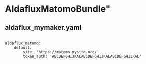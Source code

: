 # AldafluxMatomoBundle"


## aldaflux_mymaker.yaml

```

aldaflux_matomo:
    default:
        site: 'https://matomo.mysite.org/'
        token_auth: 'ABCDEFGHIJKALABCDEFGHIJKALABCDEFGHIJKAL'
```

